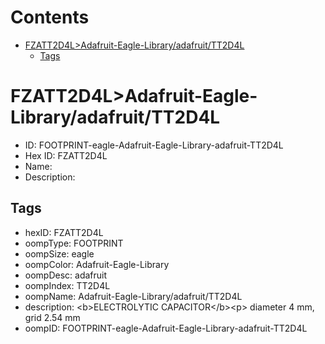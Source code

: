 



Contents
========

* [FZATT2D4L>Adafruit-Eagle-Library/adafruit/TT2D4L](#fzatt2d4ladafruit-eagle-libraryadafruittt2d4l)
	* [Tags](#tags)

# FZATT2D4L>Adafruit-Eagle-Library/adafruit/TT2D4L

- ID: FOOTPRINT-eagle-Adafruit-Eagle-Library-adafruit-TT2D4L
- Hex ID: FZATT2D4L
- Name: 
- Description: 

## Tags

- hexID: FZATT2D4L
- oompType: FOOTPRINT
- oompSize: eagle
- oompColor: Adafruit-Eagle-Library
- oompDesc: adafruit
- oompIndex: TT2D4L
- oompName: Adafruit-Eagle-Library/adafruit/TT2D4L
- description: &lt;b&gt;ELECTROLYTIC CAPACITOR&lt;/b&gt;&lt;p&gt;
diameter 4 mm, grid 2.54 mm
- oompID: FOOTPRINT-eagle-Adafruit-Eagle-Library-adafruit-TT2D4L
